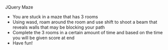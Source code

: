 JQuery Maze
- You are stuck in a maze that has 3 rooms
- Using wasd, roam around the room and use shift to shoot a beam that reveals walls that may be blocking your path
- Complete the 3 rooms in a certain amount of time and based on the time you will be given score at end
- Have fun!
